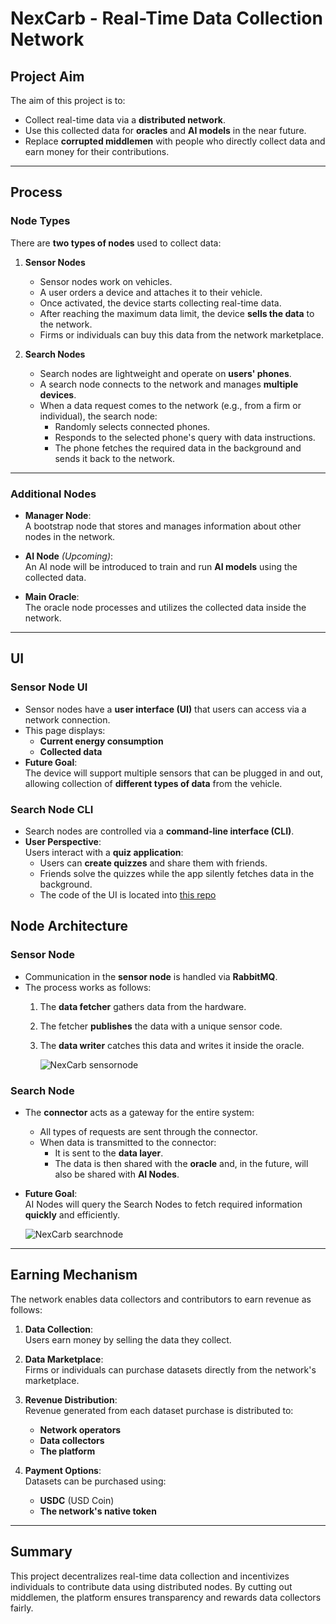 # NexCarb - Real-Time Data Collection Network

## Project Aim

The aim of this project is to:
- Collect real-time data via a **distributed network**.
- Use this collected data for **oracles** and **AI models** in the near future.
- Replace **corrupted middlemen** with people who directly collect data and earn money for their contributions.

---

## Process

### Node Types

There are **two types of nodes** used to collect data:

1. **Sensor Nodes**
   - Sensor nodes work on vehicles.
   - A user orders a device and attaches it to their vehicle.
   - Once activated, the device starts collecting real-time data.
   - After reaching the maximum data limit, the device **sells the data** to the network.
   - Firms or individuals can buy this data from the network marketplace.

2. **Search Nodes**
   - Search nodes are lightweight and operate on **users' phones**.
   - A search node connects to the network and manages **multiple devices**.
   - When a data request comes to the network (e.g., from a firm or individual), the search node:
     - Randomly selects connected phones.
     - Responds to the selected phone's query with data instructions.
     - The phone fetches the required data in the background and sends it back to the network.

---

### Additional Nodes

- **Manager Node**:  
  A bootstrap node that stores and manages information about other nodes in the network.

- **AI Node** *(Upcoming)*:  
  An AI node will be introduced to train and run **AI models** using the collected data.

- **Main Oracle**:  
  The oracle node processes and utilizes the collected data inside the network.

---

## UI

### Sensor Node UI
- Sensor nodes have a **user interface (UI)** that users can access via a network connection.
- This page displays:
  - **Current energy consumption**
  - **Collected data**  
- **Future Goal**:  
  The device will support multiple sensors that can be plugged in and out, allowing collection of **different types of data** from the vehicle.

### Search Node CLI
- Search nodes are controlled via a **command-line interface (CLI)**.
- **User Perspective**:  
  Users interact with a **quiz application**:
  - Users can **create quizzes** and share them with friends.
  - Friends solve the quizzes while the app silently fetches data in the background.
  - The code of the UI is located into [this repo](https://github.com/DogukanGun/NexQ)


## Node Architecture

### Sensor Node 
- Communication in the **sensor node** is handled via **RabbitMQ**.
- The process works as follows:
  1. The **data fetcher** gathers data from the hardware.
  2. The fetcher **publishes** the data with a unique sensor code.
  3. The **data writer** catches this data and writes it inside the oracle.
 
     ![NexCarb sensornode](https://github.com/user-attachments/assets/74a33496-668c-4ae5-990d-26f18dd59e4b)


### Search Node
- The **connector** acts as a gateway for the entire system:
  - All types of requests are sent through the connector.
  - When data is transmitted to the connector:
    - It is sent to the **data layer**.
    - The data is then shared with the **oracle** and, in the future, will also be shared with **AI Nodes**.
- **Future Goal**:  
  AI Nodes will query the Search Nodes to fetch required information **quickly** and efficiently.

  ![NexCarb searchnode](https://github.com/user-attachments/assets/330ff059-c602-47cb-b865-67ca947a29eb)


---

## Earning Mechanism

The network enables data collectors and contributors to earn revenue as follows:

1. **Data Collection**:  
   Users earn money by selling the data they collect.

2. **Data Marketplace**:  
   Firms or individuals can purchase datasets directly from the network's marketplace.

3. **Revenue Distribution**:  
   Revenue generated from each dataset purchase is distributed to:
   - **Network operators**
   - **Data collectors**
   - **The platform**

4. **Payment Options**:  
   Datasets can be purchased using:
   - **USDC** (USD Coin)
   - **The network's native token**

---

## Summary

This project decentralizes real-time data collection and incentivizes individuals to contribute data using distributed nodes. By cutting out middlemen, the platform ensures transparency and rewards data collectors fairly.
